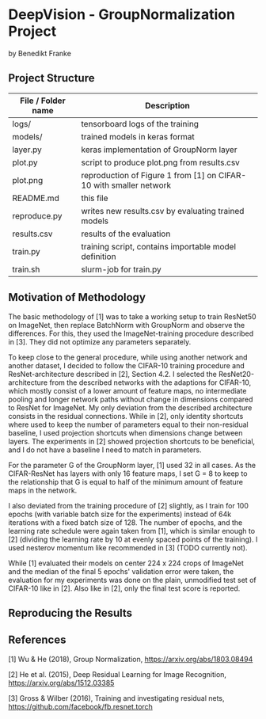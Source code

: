 # DeepVision - GroupNormalization Project
 by Benedikt Franke

## Project Structure
| File / Folder name | Description  |
| ------------------ |----------- |
| logs/              | tensorboard logs of the training |
| models/            | trained models in keras format   |
| layer.py           | keras implementation of GroupNorm layer |
| plot.py            | script to produce plot.png from results.csv |
| plot.png           | reproduction of Figure 1 from [1] on CIFAR-10 with smaller network |
| README.md          | this file |
| reproduce.py       | writes new results.csv by evaluating trained models |
| results.csv        | results of the evaluation                           |
| train.py           | training script, contains importable model definition |
| train.sh           | slurm-job for train.py |

## Motivation of Methodology
The basic methodology of [1] was to take a working setup to train ResNet50 on ImageNet, 
then replace BatchNorm with GroupNorm and observe the differences.
For this, they used the ImageNet-training procedure described in [3].
They did not optimize any parameters separately.

To keep close to the general procedure, while using another network and another dataset, 
I decided to follow the CIFAR-10 training procedure and ResNet-architecture described in [2], Section 4.2. 
I selected the ResNet20-architecture from the described networks with the adaptions for CIFAR-10, 
which mostly consist of a lower amount of feature maps, no intermediate pooling and longer network 
paths without change in dimensions compared to ResNet for ImageNet.
My only deviation from the described architecture consists in the residual connections. 
While in [2], only identity shortcuts where used to keep the number of parameters equal to their 
non-residual baseline, I used projection shortcuts when dimensions change between layers. 
The experiments in [2] showed projection shortcuts to be beneficial, and I do not have a baseline 
I need to match in parameters.

For the parameter G of the GroupNorm layer, [1] used 32 in all cases. As the CIFAR-ResNet has layers with
only 16 feature maps, I set G = 8 to keep to the relationship that G is equal to half of the minimum amount of 
feature maps in the network.

I also deviated from the training procedure of [2] slightly, as I train for 100 epochs 
(with variable batch size for the experiments) instead of 64k iterations with a fixed batch size of 128.
The number of epochs, and the learning rate schedule were again taken from [1], 
which is similar enough to [2] (dividing the learning rate by 10 at evenly spaced points of the training).
I used nesterov momentum like recommended in [3] (TODO currently not).

While [1] evaluated their models on center 224 x 224 crops of ImageNet and the median 
of the final 5 epochs' validation error were taken, 
the evaluation for my experiments was done on the plain, unmodified test set of CIFAR-10 like in [2].
Also like in [2], only the final test score is reported.

## Reproducing the Results

## References
[1] Wu & He (2018), Group Normalization, https://arxiv.org/abs/1803.08494

[2] He et al. (2015), Deep Residual Learning for Image Recognition, https://arxiv.org/abs/1512.03385

[3] Gross & Wilber (2016), Training and investigating residual nets, https://github.com/facebook/fb.resnet.torch
